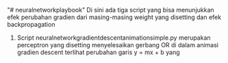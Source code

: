 "# neuralnetworkplaybook" 
Di sini ada tiga script yang bisa menunjukkan efek perubahan gradien dari masing-masing weight yang disetting dan efek backpropagation
1. Script neuralnetworkgradientdescentanimationsimple.py merupakan perceptron yang disetting menyelesaikan gerbang OR di dalam animasi gradien descent terlihat perubahan garis y = mx + b yang 
